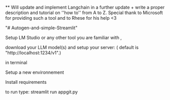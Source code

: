 ** Will update and implement Langchain in a further update + write a proper description and tutorial on ''how to'' from A to Z. 
Special thank to Microsoft for providing such a tool and to Rhese for his help <3

"# Autogen-and-simple-Streamlit" 


Setup LM Studio or any other tool you are familiar with ,

download your LLM model(s) and setup your server: ( default is "http://localhost:1234/v1".) 


in terminal


Setup a new environnement

Install requirements


to run type: streamlit run appgit.py


